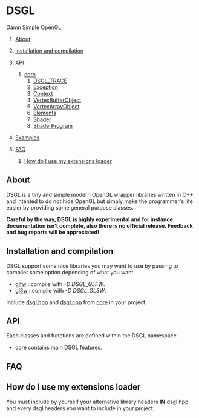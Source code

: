 # DSGL

Damn Simple OpenGL

1. [About](https://github.com/DenisSalem/DSGL#about)
2. [Installation and compilation](https://github.com/DenisSalem/DSGL#installation-and-compilation)
3. [API](https://github.com/DenisSalem/DSGL#api)
	1. [core](https://github.com/DenisSalem/DSGL/blob/master/doc/core.md)
		1. [DSGL_TRACE](https://github.com/DenisSalem/DSGL/blob/master/doc/core.md#dsgl_trace)
		2. [Exception](https://github.com/DenisSalem/DSGL/blob/master/doc/core.md#exception)
		3. [Context](https://github.com/DenisSalem/DSGL/blob/master/doc/core.md#context)
		4. [VertexBufferObject](https://github.com/DenisSalem/DSGL/blob/master/doc/core.md#vertexbufferobject)
		5. [VertexArrayObject](https://github.com/DenisSalem/DSGL/blob/master/doc/core.md#vertexarrayobject)
		6. [Elements](https://github.com/DenisSalem/DSGL/blob/master/doc/core.md#elements)
		7. [Shader](https://github.com/DenisSalem/DSGL/blob/master/doc/core.md#shader)
		8. [ShaderProgram](https://github.com/DenisSalem/DSGL/blob/master/doc/core.md#shaderprogram)

4. [Examples](https://github.com/DenisSalem/DSGL/tree/master/examples)
5. [FAQ](https://github.com/DenisSalem/DSGL/blob/master/README.md#faq)
	1. [How do I use my extensions loader](https://github.com/DenisSalem/DSGL/blob/master/README.md#how-do-i-use-my-extensions-loader)

## About

DSGL is a tiny and simple modern OpenGL wrapper libraries written in C++ and intented to do not hide OpenGL but simply
make the programmer's life easier by providing some general purpose classes.

__Careful by the way, DSGL is highly experimental and for instance documentation isn't complete, also there is no official release. Feedback and bug reports will be appreciated!__

## Installation and compilation

DSGL support some nice libraries you may want to use by passing to compiler some option depending of what you want.

- [glfw](http://www.glfw.org/) : compile with *-D DSGL_GLFW*.
- [gl3w](https://github.com/skaslev/gl3w) : compile with *-D DSGL_GL3W*.


Include [dsgl.hpp](https://github.com/DenisSalem/DSGL/blob/master/core/dsgl.hpp) and [dsgl.cpp](https://github.com/DenisSalem/DSGL/blob/master/core/dsgl.cpp) from [core](https://github.com/DenisSalem/DSGL/tree/master/core) in your project.

## API

Each classes and functions are defined within the DSGL namespace.

- [core](https://github.com/DenisSalem/DSGL/blob/master/doc/core.md) contains main DSGL features.

## FAQ

## How do I use my extensions loader

You must include by yourself your alternative library headers __IN__ dsgl.hpp and every dsgl headers you want to include in your project.

